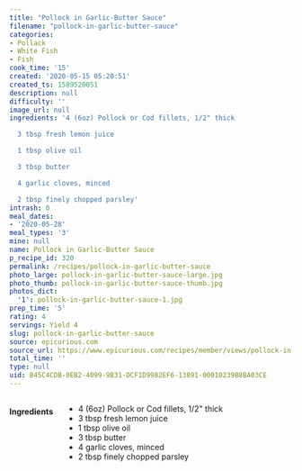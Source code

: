 ```yaml
---
title: "Pollock in Garlic-Butter Sauce"
filename: "pollock-in-garlic-butter-sauce"
categories:
- Pollack
- White Fish
- Fish
cook_time: '15'
created: '2020-05-15 05:20:51'
created_ts: 1589520051
description: null
difficulty: ''
image_url: null
ingredients: '4 (6oz) Pollock or Cod fillets, 1/2" thick

  3 tbsp fresh lemon juice

  1 tbsp olive oil

  3 tbsp butter

  4 garlic cloves, minced

  2 tbsp finely chopped parsley'
intrash: 0
meal_dates:
- '2020-05-28'
meal_types: '3'
mine: null
name: Pollock in Garlic-Butter Sauce
p_recipe_id: 320
permalink: /recipes/pollock-in-garlic-butter-sauce
photo_large: pollock-in-garlic-butter-sauce-large.jpg
photo_thumb: pollock-in-garlic-butter-sauce-thumb.jpg
photos_dict:
  '1': pollock-in-garlic-butter-sauce-1.jpg
prep_time: '5'
rating: 4
servings: Yield 4
slug: pollock-in-garlic-butter-sauce
source: epicurious.com
source_url: https://www.epicurious.com/recipes/member/views/pollock-in-garlic-butter-sauce-51938241
total_time: ''
type: null
uid: B45C4CDB-0EB2-4099-9B31-DCF1D9982EF6-13891-00010239B8BA03CE
---
```

<div class="large-8 medium-7 columns" id="writeup">	</div><!-- #writeup -->
</div><!-- #row-one -->
<div class="row" id="row-two">	<div class="medium-4 small-5 columns" id="ingredients"><h4>Ingredients</h4><div class="box box-ingredients content"><ul>
<li>4 (6oz) Pollock or Cod fillets, 1/2&quot; thick</li>
<li>3 tbsp fresh lemon juice</li>
<li>1 tbsp olive oil</li>
<li>3 tbsp butter</li>
<li>4 garlic cloves, minced</li>
<li>2 tbsp finely chopped parsley</li>
</ul>
</div>	</div>	<div class="medium-6 small-7 columns" id="directions">	</div>